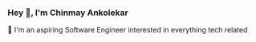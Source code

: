 ### Hey 👋, I'm Chinmay Ankolekar  
  

🔭 I'm an aspiring Software Engineer interested in everything tech related  
  






